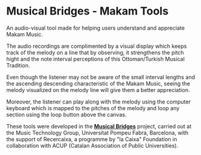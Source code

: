 # Musical Bridges - Makam Tools
An audio-visual tool made for helping users understand and appreciate Makam Music.

The audio recordings are complimented by a visual display which keeps track of the melody on a line that by observing, it strengthens the pitch hight and the note interval perceptions of this Ottoman/Turkish Musical Tradition.

Even though the listener may not be aware of the small interval lengths and the ascending descending characteristic of the Makam Music, seeing the melody visualized on the melody line will give them a better appreciation.

Moreover, the listener can play along with the melody using the computer keyboard which is mapped to the pitches of the melody and loop any section using the loop button above the canvas.

These tools were developed in the [**Musical Bridges**](https://www.upf.edu/web/musicalbridges) project, carried out at the Music Technology Group, Universitat Pompeu Fabra, Barcelona, with the support of Recercaixa, a programme by "la Caixa" Foundation in collaboration with ACUP (Catalan Association of Public Universities).
